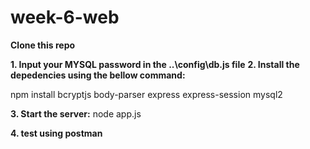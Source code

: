 # week-6-web

**Clone this repo**

**1. Input your MYSQL password in the ..\config\db.js file**
**2. Install the depedencies using the bellow command:** 

npm install bcryptjs body-parser express express-session mysql2

**3. Start the server:**
node app.js

**4. test using postman**

